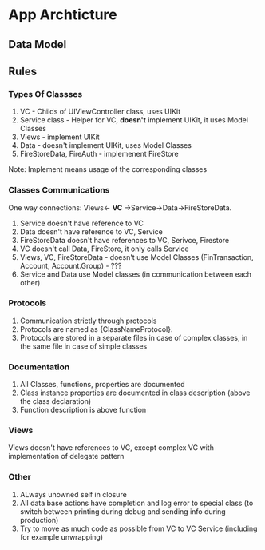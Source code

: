 #  App Archticture

## Data Model


## Rules

### Types Of Classses
1. VC - Childs of UIViewController class, uses UIKit
2. Service class - Helper for VC, **doesn't** implement UIKit, it uses Model Classes
3. Views - implement UIKit
4. Data - doesn't implement UIKit, uses Model Classes
5. FireStoreData, FireAuth - implemenent FireStore

Note: Implement means usage of the corresponding classes


### Classes Communications
One way connections: Views<- **VC** ->Service->Data->FireStoreData.
1. Service doesn't have reference to VC
2. Data doesn't have reference to VC, Service
3. FireStoreData doesn't have references to VC, Serivce, Firestore
4. VC doesn't call Data, FireStore, it only calls Service
5. Views, VC, FireStoreData - doesn't use Model Classes (FinTransaction, Account, Account.Group) - ???
6. Service and Data use Model classes (in communication between each other)

### Protocols
1. Communication strictly through protocols
2. Protocols are named as {ClassNameProtocol}.
3. Protocols are stored in a separate files in case of complex classes, in the same file in case of simple classes

### Documentation
1. All Classes, functions, properties are documented
2. Class instance properties are documented in class description (above the class declaration)
3. Function description is above function

### Views
Views doesn't have references to VC, except complex VC with implementation of delegate pattern

### Other
1. ALways unowned self in closure
2. All data base actions have completion and log error to special class (to switch between printing during debug and sending info during production)
3. Try to move as much code as possible from VC to VC Service (including for example unwrapping)